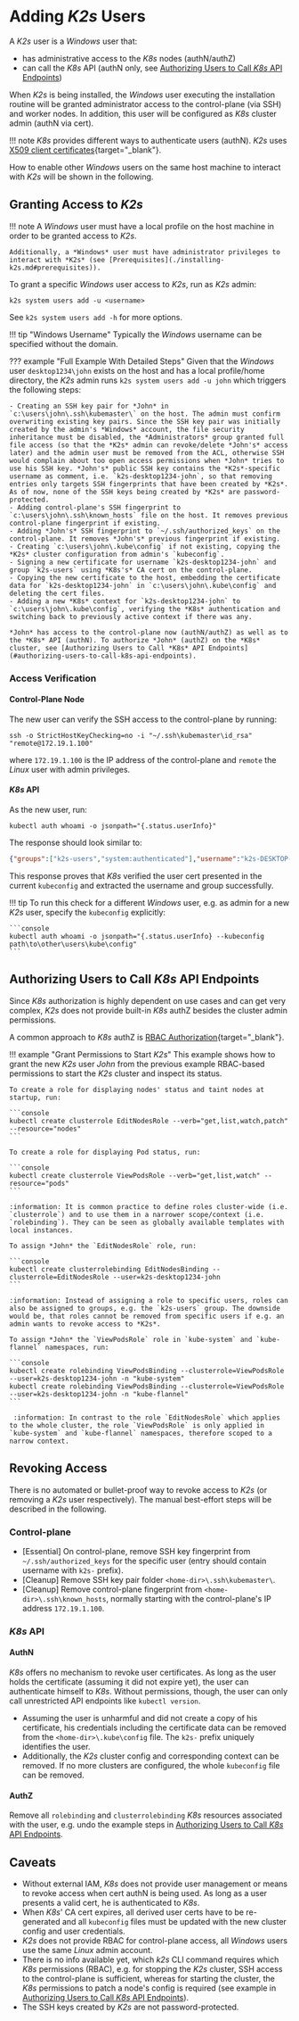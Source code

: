 <!--
SPDX-FileCopyrightText: © 2024 Siemens Healthineers AG
SPDX-License-Identifier: MIT
-->

# Adding *K2s* Users
A *K2s* user is a *Windows* user that:

- has administrative access to the *K8s* nodes (authN/authZ)
- can call the *K8s* API (authN only, see [Authorizing Users to Call *K8s* API Endpoints](#authorizing-users-to-call-k8s-api-endpoints))

When *K2s* is being installed, the *Windows* user executing the installation routine will be granted administrator access to the control-plane (via SSH) and worker nodes. In addition, this user will be configured as *K8s* cluster admin (authN via cert).

!!! note
    *K8s* provides different ways to authenticate users (authN). *K2s* uses [X509 client certificates](https://kubernetes.io/docs/reference/access-authn-authz/authentication/#x509-client-certificates){target="_blank"}.

How to enable other *Windows* users on the same host machine to interact with *K2s* will be shown in the following.

## Granting Access to *K2s*
!!! note
    A *Windows* user must have a local profile on the host machine in order to be granted access to *K2s*.

    Additionally, a *Windows* user must have administrator privileges to interact with *K2s* (see [Prerequisites](./installing-k2s.md#prerequisites)).

To grant a specific *Windows* user access to *K2s*, run as *K2s* admin:
```console
k2s system users add -u <username>
```

See `k2s system users add -h` for more options.

!!! tip "Windows Username"
    Typically the *Windows* username can be specified without the domain.

??? example "Full Example With Detailed Steps"
    Given that the *Windows* user `desktop1234\john` exists on the host and has a local profile/home directory, the *K2s* admin runs `k2s system users add -u john` which triggers the following steps:
    
    - Creating an SSH key pair for *John* in `c:\users\john\.ssh\kubemaster\` on the host. The admin must confirm overwriting existing key pairs. Since the SSH key pair was initially created by the admin's *Windows* account, the file security inheritance must be disabled, the *Administrators* group granted full file access (so that the *K2s* admin can revoke/delete *John's* access later) and the admin user must be removed from the ACL, otherwise SSH would complain about too open access permissions when *John* tries to use his SSH key. *John's* public SSH key contains the *K2s*-specific username as comment, i.e. `k2s-desktop1234-john`, so that removing entries only targets SSH fingerprints that have been created by *K2s*. As of now, none of the SSH keys being created by *K2s* are password-protected.
    - Adding control-plane's SSH fingerprint to `c:\users\john\.ssh\known_hosts` file on the host. It removes previous control-plane fingerprint if existing.
    - Adding *John's* SSH fingerprint to `~/.ssh/authorized_keys` on the control-plane. It removes *John's* previous fingerprint if existing.
    - Creating `c:\users\john\.kube\config` if not existing, copying the *K2s* cluster configuration from admin's `kubeconfig`.
    - Signing a new certificate for username `k2s-desktop1234-john` and group `k2s-users` using *K8s's* CA cert on the control-plane.
    - Copying the new certificate to the host, embedding the certificate data for `k2s-desktop1234-john` in `c:\users\john\.kube\config` and deleting the cert files.
    - Adding a new *K8s* context for `k2s-desktop1234-john` to `c:\users\john\.kube\config`, verifying the *K8s* authentication and switching back to previously active context if there was any.

    *John* has access to the control-plane now (authN/authZ) as well as to the *K8s* API (authN). To authorize *John* (authZ) on the *K8s* cluster, see [Authorizing Users to Call *K8s* API Endpoints](#authorizing-users-to-call-k8s-api-endpoints).
    
    
### Access Verification
#### Control-Plane Node
The new user can verify the SSH access to the control-plane by running:

```console
ssh -o StrictHostKeyChecking=no -i "~/.ssh\kubemaster\id_rsa" "remote@172.19.1.100"
```

where `172.19.1.100` is the IP address of the control-plane and `remote` the *Linux* user with admin privileges.
  
#### *K8s* API
As the new user, run:

```console
kubectl auth whoami -o jsonpath="{.status.userInfo}"
```

The response should look similar to:
```json
{"groups":["k2s-users","system:authenticated"],"username":"k2s-DESKTOP-user1234"}
```

This response proves that *K8s* verified the user cert presented in the current `kubeconfig` and extracted the username and group successfully.

!!! tip
    To run this check for a different *Windows* user, e.g. as admin for a new *K2s* user, specify the `kubeconfig` explicitly:

    ```console
    kubectl auth whoami -o jsonpath="{.status.userInfo} --kubeconfig path\to\other\users\kube\config"
    ```

## Authorizing Users to Call *K8s* API Endpoints
Since *K8s* authorization is highly dependent on use cases and can get very complex, *K2s* does not provide built-in *K8s* authZ besides the cluster admin permissions.

A common approach to *K8s* authZ is [RBAC Authorization](https://kubernetes.io/docs/reference/access-authn-authz/rbac/){target="_blank"}.

!!! example "Grant Permissions to Start *K2s*"
    This example shows how to grant the new *K2s* user *John* from the previous example RBAC-based permissions to start the *K2s* cluster and inspect its status.

    To create a role for displaying nodes' status and taint nodes at startup, run:
    
    ```console
    kubectl create clusterrole EditNodesRole --verb="get,list,watch,patch" --resource="nodes"
    ```

    To create a role for displaying Pod status, run:

    ```console
    kubectl create clusterrole ViewPodsRole --verb="get,list,watch" --resource="pods"
    ```

    :information: It is common practice to define roles cluster-wide (i.e. `clusterrole`) and to use them in a narrower scope/context (i.e. `rolebinding`). They can be seen as globally available templates with local instances.
    
    To assign *John* the `EditNodesRole` role, run:

    ```console
    kubectl create clusterrolebinding EditNodesBinding --clusterrole=EditNodesRole --user=k2s-desktop1234-john
    ```
    
    :information: Instead of assigning a role to specific users, roles can also be assigned to groups, e.g. the `k2s-users` group. The downside would be, that roles cannot be removed from specific users if e.g. an admin wants to revoke access to *K2s*.

    To assign *John* the `ViewPodsRole` role in `kube-system` and `kube-flannel` namespaces, run:

    ```console
    kubectl create rolebinding ViewPodsBinding --clusterrole=ViewPodsRole --user=k2s-desktop1234-john -n "kube-system"
    kubectl create rolebinding ViewPodsBinding --clusterrole=ViewPodsRole --user=k2s-desktop1234-john -n "kube-flannel"
    ```

     :information: In contrast to the role `EditNodesRole` which applies to the whole cluster, the role `ViewPodsRole` is only applied in `kube-system` and `kube-flannel` namespaces, therefore scoped to a narrow context.

## Revoking Access
There is no automated or bullet-proof way to revoke access to *K2s* (or removing a *K2s* user respectively). The manual best-effort steps will be described in the following.

### Control-plane
- \[Essential\] On control-plane, remove SSH key fingerprint from `~/.ssh/authorized_keys` for the specific user (entry should contain username with `k2s-` prefix).
- \[Cleanup\] Remove SSH key pair folder `<home-dir>\.ssh\kubemaster\`.
- \[Cleanup\] Remove control-plane fingerprint from `<home-dir>\.ssh\known_hosts`, normally starting with the control-plane's IP address `172.19.1.100`.

### *K8s* API
#### AuthN
*K8s* offers no mechanism to revoke user certificates. As long as the user holds the certificate (assuming it did not expire yet), the user can authenticate himself to *K8s*. Without permissions, though, the user can only call unrestricted API endpoints like `kubectl version`.

- Assuming the user is unharmful and did not create a copy of his certificate, his credentials including the certificate data can be removed from the `<home-dir>\.kube\config` file. The `k2s-` prefix uniquely identifies the user.
- Additionally, the *K2s* cluster config and corresponding context can be removed. If no more clusters are configured, the whole `kubeconfig` file can be removed.

#### AuthZ
Remove all `rolebinding` and `clusterrolebinding` *K8s* resources associated with the user, e.g. undo the example steps in [Authorizing Users to Call *K8s* API Endpoints](#authorizing-users-to-call-k8s-api-endpoints).

## Caveats
- Without external IAM, *K8s* does not provide user management or means to revoke access when cert authN is being used. As long as a user presents a valid cert, he is authenticated to *K8s*.
- When *K8s*' CA cert expires, all derived user certs have to be re-generated and all `kubeconfig` files must be updated with the new cluster config and user credentials.
- *K2s* does not provide RBAC for control-plane access, all *Windows* users use the same *Linux* admin account.
- There is no info available yet, which *k2s* CLI command requires which *K8s* permissions (RBAC), e.g. for stopping the *K2s* cluster, SSH access to the control-plane is sufficient, whereas for starting the cluster, the *K8s* permissions to patch a node's config is required (see example in [Authorizing Users to Call *K8s* API Endpoints](#authorizing-users-to-call-k8s-api-endpoints)).
- The SSH keys created by *K2s* are not password-protected.